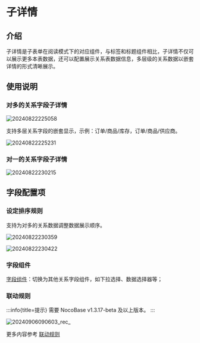 # 子详情

## 介绍

子详情是子表单在阅读模式下的对应组件，与标签和标题组件相比，子详情不仅可以展示更多本表数据，还可以配置展示关系表数据信息，多层级的关系数据以嵌套详情的形式清晰展示。

## 使用说明

### 对多的关系字段子详情

![20240822225058](https://static-docs.nocobase.com/20240822225058.png)

支持多层关系字段的嵌套显示，示例：订单/商品/库存，订单/商品/供应商。

![20240822225231](https://static-docs.nocobase.com/20240822225231.png)

### 对一的关系字段子详情

![20240822230215](https://static-docs.nocobase.com/20240822230215.png)

## 字段配置项

### 设定排序规则

支持为对多的关系数据调整数据展示顺序。

![20240822230359](https://static-docs.nocobase.com/20240822230359.png)

![20240822230422](https://static-docs.nocobase.com/20240822230422.png)

### 字段组件

[字段组件](/handbook/ui/fields/association-field)：切换为其他关系字段组件，如下拉选择、数据选择器等；

### 联动规则
:::info{title=提示}
需要 NocoBase v1.3.17-beta 及以上版本。
:::

![20240906090603_rec_](https://static-docs.nocobase.com/20240906090603_rec_.gif)

更多内容参考 [联动规则](/handbook/ui/blocks/block-settings/field-linkage-rule)
